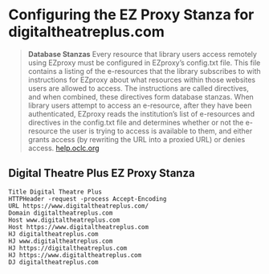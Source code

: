 # Configuring the EZ Proxy Stanza for digitaltheatreplus.com

> **Database Stanzas**
> Every resource that library users access remotely using EZproxy must be configured in EZproxy’s config.txt file. This file contains a listing of the e-resources that the library subscribes to with instructions for EZproxy about what resources within those websites users are allowed to access. The instructions are called directives, and when combined, these directives form database stanzas. When library users attempt to access an e-resource, after they have been authenticated, EZproxy reads the institution’s list of e-resources and directives in the config.txt file and determines whether or not the e-resource the user is trying to access is available to them, and either grants access (by rewriting the URL into a proxied URL) or denies access.
[help.oclc.org](https://help.oclc.org/Library_Management/EZproxy/EZproxy_for_content_providers)

## Digital Theatre Plus EZ Proxy Stanza

```text
Title Digital Theatre Plus
HTTPHeader -request -process Accept-Encoding
URL https://www.digitaltheatreplus.com/
Domain digitaltheatreplus.com
Host www.digitaltheatreplus.com
Host https://www.digitaltheatreplus.com
HJ digitaltheatreplus.com
HJ www.digitaltheatreplus.com
HJ https://digitaltheatreplus.com
HJ https://www.digitaltheatreplus.com
DJ digitaltheatreplus.com
```
